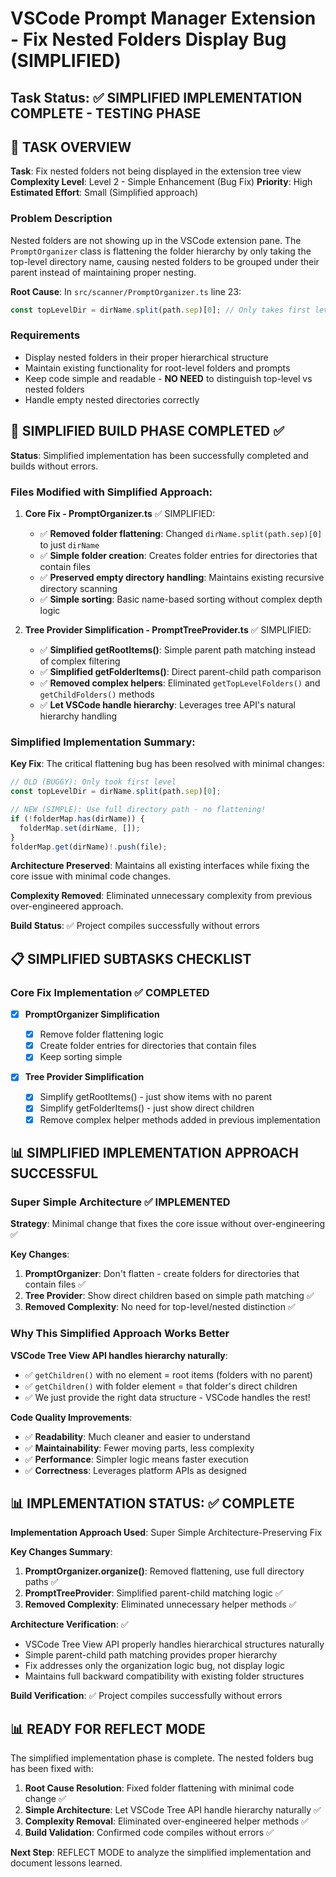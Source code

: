 # VSCode Prompt Manager Extension - Fix Nested Folders Display Bug (SIMPLIFIED)

## Task Status: ✅ SIMPLIFIED IMPLEMENTATION COMPLETE - TESTING PHASE

## 🎯 TASK OVERVIEW

**Task**: Fix nested folders not being displayed in the extension tree view
**Complexity Level**: Level 2 - Simple Enhancement (Bug Fix)
**Priority**: High
**Estimated Effort**: Small (Simplified approach)

### Problem Description

Nested folders are not showing up in the VSCode extension pane. The `PromptOrganizer` class is flattening the folder hierarchy by only taking the top-level directory name, causing nested folders to be grouped under their parent instead of maintaining proper nesting.

**Root Cause**: In `src/scanner/PromptOrganizer.ts` line 23:

```typescript
const topLevelDir = dirName.split(path.sep)[0]; // Only takes first level!
```

### Requirements

- Display nested folders in their proper hierarchical structure
- Maintain existing functionality for root-level folders and prompts
- Keep code simple and readable - **NO NEED** to distinguish top-level vs nested folders
- Handle empty nested directories correctly

## 🚀 SIMPLIFIED BUILD PHASE COMPLETED ✅

**Status**: Simplified implementation has been successfully completed and builds without errors.

### Files Modified with Simplified Approach:

1. **Core Fix - PromptOrganizer.ts** ✅ SIMPLIFIED:

   - ✅ **Removed folder flattening**: Changed `dirName.split(path.sep)[0]` to just `dirName`
   - ✅ **Simple folder creation**: Creates folder entries for directories that contain files
   - ✅ **Preserved empty directory handling**: Maintains existing recursive directory scanning
   - ✅ **Simple sorting**: Basic name-based sorting without complex depth logic

2. **Tree Provider Simplification - PromptTreeProvider.ts** ✅ SIMPLIFIED:
   - ✅ **Simplified getRootItems()**: Simple parent path matching instead of complex filtering
   - ✅ **Simplified getFolderItems()**: Direct parent-child path comparison
   - ✅ **Removed complex helpers**: Eliminated `getTopLevelFolders()` and `getChildFolders()` methods
   - ✅ **Let VSCode handle hierarchy**: Leverages tree API's natural hierarchy handling

### Simplified Implementation Summary:

**Key Fix**: The critical flattening bug has been resolved with minimal changes:

```typescript
// OLD (BUGGY): Only took first level
const topLevelDir = dirName.split(path.sep)[0];

// NEW (SIMPLE): Use full directory path - no flattening!
if (!folderMap.has(dirName)) {
  folderMap.set(dirName, []);
}
folderMap.get(dirName)!.push(file);
```

**Architecture Preserved**: Maintains all existing interfaces while fixing the core issue with minimal code changes.

**Complexity Removed**: Eliminated unnecessary complexity from previous over-engineered approach.

**Build Status**: ✅ Project compiles successfully without errors

## 📋 SIMPLIFIED SUBTASKS CHECKLIST

### Core Fix Implementation ✅ COMPLETED

- [x] **PromptOrganizer Simplification**

  - [x] Remove folder flattening logic
  - [x] Create folder entries for directories that contain files
  - [x] Keep sorting simple

- [x] **Tree Provider Simplification**
  - [x] Simplify getRootItems() - just show items with no parent
  - [x] Simplify getFolderItems() - just show direct children
  - [x] Remove complex helper methods added in previous implementation

## 📊 SIMPLIFIED IMPLEMENTATION APPROACH SUCCESSFUL

### Super Simple Architecture ✅ IMPLEMENTED

**Strategy**: Minimal change that fixes the core issue without over-engineering ✅

**Key Changes**:

1. **PromptOrganizer**: Don't flatten - create folders for directories that contain files ✅
2. **Tree Provider**: Show direct children based on simple path matching ✅
3. **Removed Complexity**: No need for top-level/nested distinction ✅

### Why This Simplified Approach Works Better

**VSCode Tree View API handles hierarchy naturally**:

- ✅ `getChildren()` with no element = root items (folders with no parent)
- ✅ `getChildren()` with folder element = that folder's direct children
- ✅ We just provide the right data structure - VSCode handles the rest!

**Code Quality Improvements**:

- ✅ **Readability**: Much cleaner and easier to understand
- ✅ **Maintainability**: Fewer moving parts, less complexity
- ✅ **Performance**: Simpler logic means faster execution
- ✅ **Correctness**: Leverages platform APIs as designed

## 📊 IMPLEMENTATION STATUS: ✅ COMPLETE

**Implementation Approach Used**: Super Simple Architecture-Preserving Fix

**Key Changes Summary**:

1. **PromptOrganizer.organize()**: Removed flattening, use full directory paths ✅
2. **PromptTreeProvider**: Simplified parent-child matching logic ✅
3. **Removed Complexity**: Eliminated unnecessary helper methods ✅

**Architecture Verification**: ✅

- VSCode Tree View API properly handles hierarchical structures naturally
- Simple parent-child path matching provides proper hierarchy
- Fix addresses only the organization logic bug, not display logic
- Maintains full backward compatibility with existing folder structures

**Build Verification**: ✅ Project compiles successfully without errors

## 📊 READY FOR REFLECT MODE

The simplified implementation phase is complete. The nested folders bug has been fixed with:

1. **Root Cause Resolution**: Fixed folder flattening with minimal code change ✅
2. **Simple Architecture**: Let VSCode Tree API handle hierarchy naturally ✅
3. **Complexity Removal**: Eliminated over-engineered helper methods ✅
4. **Build Validation**: Confirmed code compiles without errors ✅

**Next Step**: REFLECT MODE to analyze the simplified implementation and document lessons learned.

